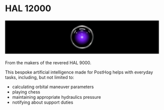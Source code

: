 # HAL 12000

### <img width="830" src="./branding/readme-banner.png">

From the makers of the revered HAL 9000.

This bespoke artificial intelligence made for PostHog helps with everyday tasks, including, but not limited to:
- calculating orbital maneuver parameters
- playing chess
- maintaining appropriate hydraulics pressure
- notifying about support duties
